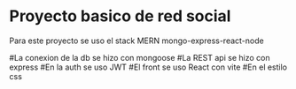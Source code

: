 # Proyecto basico de red social 
Para este proyecto se uso el stack MERN 
mongo-express-react-node

#La conexion de la db se hizo con mongoose
#La REST api se hizo con express
#En la auth se uso JWT
#El front se uso React con vite
#En el estilo css

